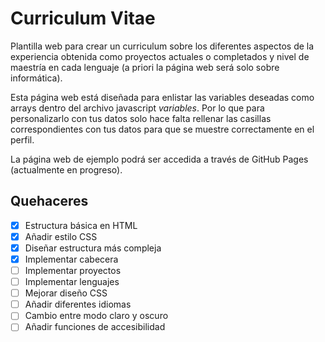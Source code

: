 # Curriculum Vitae
Plantilla web para crear un curriculum sobre los diferentes aspectos de la experiencia obtenida como proyectos actuales o completados y nivel de maestría en cada lenguaje (a priori la página web será solo sobre informática).

Esta página web está diseñada para enlistar las variables deseadas como arrays dentro del archivo javascript *variables*. Por lo que para personalizarlo con tus datos solo hace falta rellenar las casillas correspondientes con tus datos para que se muestre correctamente en el perfil.

La página web de ejemplo podrá ser accedida a través de GitHub Pages (actualmente en progreso).

## Quehaceres
- [x] Estructura básica en HTML
- [x] Añadir estilo CSS
- [x] Diseñar estructura más compleja
- [x] Implementar cabecera
- [ ] Implementar proyectos
- [ ] Implementar lenguajes
- [ ] Mejorar diseño CSS
- [ ] Añadir diferentes idiomas
- [ ] Cambio entre modo claro y oscuro
- [ ] Añadir funciones de accesibilidad
